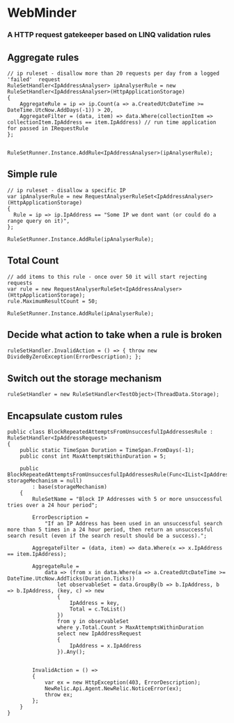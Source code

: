 #  WebMinder

### A HTTP request gatekeeper based on LINQ validation rules

## Aggregate rules
    // ip ruleset - disallow more than 20 requests per day from a logged 'failed'  request
    RuleSetHandler<IpAddressAnalyser> ipAnalyserRule = new RuleSetHandler<IpAddressAnalyser>(HttpApplicationStorage)
    {
        AggregateRule = ip => ip.Count(a => a.CreatedUtcDateTime >= DateTime.UtcNow.AddDays(-1)) > 20,
        AggregateFilter = (data, item) => data.Where(collectionItem => collectionItem.IpAddress == item.IpAddress) // run time application for passed in IRequestRule
    };


    RuleSetRunner.Instance.AddRule<IpAddressAnalyser>(ipAnalyserRule);



## Simple rule

    // ip ruleset - disallow a specific IP
    var ipAnalyserRule = new RequestAnalyserRuleSet<IpAddressAnalyser>(HttpApplicationStorage)
    {
      Rule = ip => ip.IpAddress == "Some IP we dont want (or could do a range query on it)",
    };

    RuleSetRunner.Instance.AddRule(ipAnalyserRule);


## Total Count

    // add items to this rule - once over 50 it will start rejecting requests
    var rule = new RequestAnalyserRuleSet<IpAddressAnalyser>(HttpApplicationStorage);
    rule.MaximumResultCount = 50;

    RuleSetRunner.Instance.AddRule(ipAnalyserRule);

## Decide what action to take when a rule is broken

	ruleSetHandler.InvalidAction = () => { throw new DivideByZeroException(ErrorDescription); };

## Switch out the storage mechanism

	ruleSetHandler = new RuleSetHandler<TestObject>(ThreadData.Storage);  


## Encapsulate custom rules

    public class BlockRepeatedAttemptsFromUnsuccesfulIpAddressesRule : RuleSetHandler<IpAddressRequest>
    {
	    public static TimeSpan Duration = TimeSpan.FromDays(-1);
    	public const int MaxAttemptsWithinDuration = 5;
    
	    public BlockRepeatedAttemptsFromUnsuccesfulIpAddressesRule(Func<IList<IpAddressRequest>> storageMechanism = null)
		    : base(storageMechanism)
	    {
		    RuleSetName = "Block IP Addresses with 5 or more unsuccessful tries over a 24 hour period";
    
		    ErrorDescription =
			    "If an IP Address has been used in an unsuccessful search more than 5 times in a 24 hour period, then return an unsuccessful search result (even if the search result should be a success).";
    
		    AggregateFilter = (data, item) => data.Where(x => x.IpAddress == item.IpAddress);
    
		    AggregateRule =
			    data => (from x in data.Where(a => a.CreatedUtcDateTime >= DateTime.UtcNow.AddTicks(Duration.Ticks))
				    let observableSet = data.GroupBy(b => b.IpAddress, b => b.IpAddress, (key, c) => new
    				{
					    IpAddress = key,
    					Total = c.ToList()
				    })
    				from y in observableSet
				    where y.Total.Count > MaxAttemptsWithinDuration
    				select new IpAddressRequest
				    {
					    IpAddress = x.IpAddress
				    }).Any();
    
    
		    InvalidAction = () =>
    		{
			    var ex = new HttpException(403, ErrorDescription);
    			NewRelic.Api.Agent.NewRelic.NoticeError(ex);
			    throw ex;
		    };
	    }
    }
